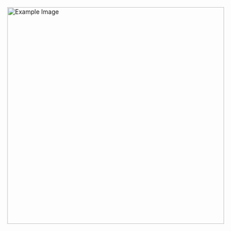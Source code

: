 <img src="[https://github.com/yourusername/yourrepository/raw/main/image.png](https://github.com/Dynamo-Dream/A_Star_ALgo/blob/main/visual.png)" alt="Example Image" width="500" height="500">

